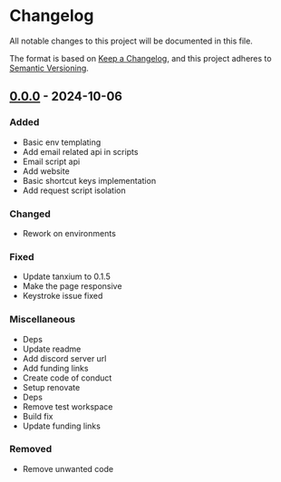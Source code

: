 # Changelog

All notable changes to this project will be documented in this file.

The format is based on [Keep a Changelog](https://keepachangelog.com/en/1.0.0/),
and this project adheres to [Semantic Versioning](https://semver.org/spec/v2.0.0.html).

## [0.0.0] - 2024-10-06

### Added

- Basic env templating
- Add email related api in scripts
- Email script api
- Add website
- Basic shortcut keys implementation
- Add request script isolation

### Changed

- Rework on environments

### Fixed

- Update tanxium to 0.1.5
- Make the page responsive
- Keystroke issue fixed

### Miscellaneous

- Deps
- Update readme
- Add discord server url
- Add funding links
- Create code of conduct
- Setup renovate
- Deps
- Remove test workspace
- Build fix
- Update funding links

### Removed

- Remove unwanted code

[0.0.0]: https://github.com/yasumu-org/yasumu/compare/yasumu-canary-0.0.0..0.0.0

<!-- generated by git-cliff -->
